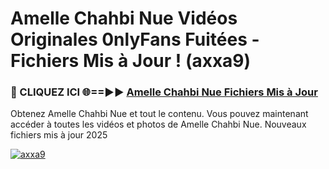 # Amelle Chahbi Nue Vidéos Originales 0nlyFans Fuitées - Fichiers Mis à Jour ! (axxa9)

<h3>🔴 CLIQUEZ ICI 🌐==►► <a href="https://tinyurl.com/2pmr4ezf" rel="nofollow">Amelle Chahbi Nue Fichiers Mis à Jour</a></h3>

Obtenez Amelle Chahbi Nue et tout le contenu. Vous pouvez maintenant accéder à toutes les vidéos et photos de Amelle Chahbi Nue. Nouveaux fichiers mis à jour 2025

[![axxa9](https://i.imgur.com/6SNvagu.gif)](https://tinyurl.com/2pmr4ezf)
